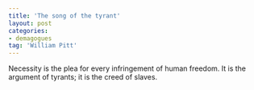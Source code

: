 ```yaml
---
title: 'The song of the tyrant'
layout: post
categories:
- demagogues
tag: 'William Pitt'
---
```


Necessity is the plea for every infringement of human freedom. It is the argument of tyrants; it is the creed of slaves.